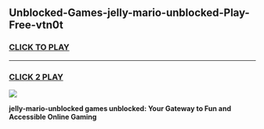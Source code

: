 
## Unblocked-Games-jelly-mario-unblocked-Play-Free-vtn0t
<h3>
<a href="https://premium76.site?title=jelly-mario-unblocked&ref=12A">CLICK TO PLAY</a></h3>
<hr>

<h3>
<a href="https://premium76.site?title=jelly-mario-unblocked&ref=12A">CLICK 2 PLAY</a>
  
</h3>

<a href="https://premium76.site?title=jelly-mario-unblocked&ref=12A"><img src="https://clearcache.store/games.png"></a>


**jelly-mario-unblocked games unblocked: Your Gateway to Fun and Accessible Online Gaming**
